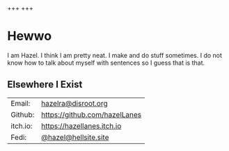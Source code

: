 +++
+++

# Hewwo
I am Hazel. I think I am pretty neat. I make and do stuff sometimes.
I do not know how to talk about myself with sentences so I guess that is that.

## Elsewhere I Exist
| | |
|-|-|
| Email:   | [hazelra@disroot.org](mailto:hazelra@disroot.org) |
| Github:  | <https://github.com/hazelLanes> |
| itch.io: | <https://hazellanes.itch.io> |
| Fedi:    | [@hazel@hellsite.site](https://hellsite.site/@hazel) |
